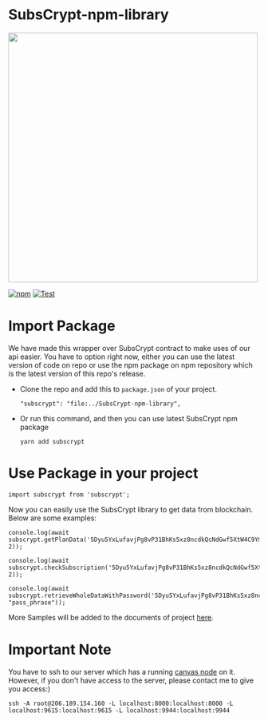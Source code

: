 # SubsCrypt-npm-library
<img src="https://oxydev.github.io/SubsCrypt-docs/images/logo2.png" width="500">

[![npm](https://img.shields.io/npm/v/subscrypt.svg)](https://www.npmjs.com/package/subscrypt)
[![Test](https://github.com/oxydev/SubsCrypt-npm-library/actions/workflows/node.js.yml/badge.svg)](https://github.com/oxydev/SubsCrypt-npm-library/actions/workflows/node.js.yml)

# Import Package
We have made this wrapper over SubsCrypt contract to make uses of our api easier. 
You have to option right now, either you can use the latest version of code on repo or use the npm package on npm repository which is the latest version of this repo's release.
* Clone the repo and add this to `package.json` of your project.
    ```
    "subscrypt": "file:../SubsCrypt-npm-library",
    ```
* Or run this command, and then you can use latest SubsCrypt npm package 
    ```
    yarn add subscrypt
    ``` 
# Use Package in your project
```
import subscrypt from 'subscrypt';
```
Now you can easily use the SubsCrypt library to get data from blockchain. Below are some examples:
```
console.log(await subscrypt.getPlanData('5Dyu5YxLufavjPg8vP31BhKs5xz8ncdkQcNdGwf5XtW4C9Ym', 2));

console.log(await subscrypt.checkSubscription('5Dyu5YxLufavjPg8vP31BhKs5xz8ncdkQcNdGwf5XtW4C9Ym','5Dyu5YxLufavjPg8vP31BhKs5xz8ncdkQcNdGwf5XtW4C9Ym', 2));

console.log(await subscrypt.retrieveWholeDataWithPassword('5Dyu5YxLufavjPg8vP31BhKs5xz8ncdkQcNdGwf5XtW4C9Ym',"token", "pass_phrase"));
```

More Samples will be added to the documents of project [here](https://oxydev.github.io/SubsCrypt-docs/#/).

# Important Note
You have to ssh to our server which has a running [canvas node](https://github.com/paritytech/canvas-node) on it. However, if you don't have access to the server, please contact me to give you access:)
```
ssh -A root@206.189.154.160 -L localhost:8000:localhost:8000 -L localhost:9615:localhost:9615 -L localhost:9944:localhost:9944
```
